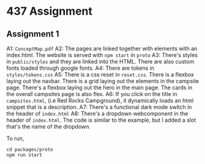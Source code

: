 # 437 Assignment

## Assignment 1
A1: `ConceptMap.pdf`
A2: The pages are linked together with <a> elements with an index.html. The website is served with `npm start` in `proto`
A3: There's styles in `public/styles` and they are linked into the HTML. There are also custom fonts loaded through google fonts.
A4: There are tokens in `styles/tokens.css`
A5: There is a css reset in `reset.css`. There is a flexbox laying out the navbar. There is a grid laying out the elements in the campsite page. There's a flexbox laying out the hero in the main page. The cards in the overall campsites page is also flex.
A6: If you click on the title in `campsites.html`, (i.e Red Rocks Campground), it dynamically loads an html snippet that is a description.
A7: There's a functional dark mode switch in the header of `index.html`
A8: There's a dropdown webcomponent in the header of `index.html`. The code is similar to the example, but I added a slot that's the name of the dropdown.

To run, 
```
cd packages/proto
npm run start
```